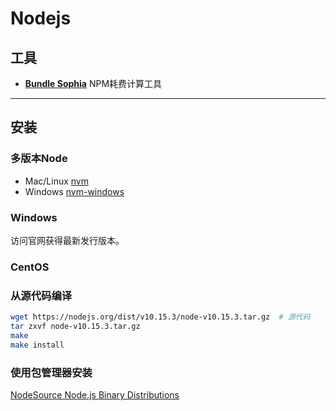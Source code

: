 # Nodejs

## 工具

- [**Bundle Sophia**](https://bundlephobia.com/) NPM耗费计算工具

---

## 安装

### 多版本Node

- Mac/Linux [nvm](https://github.com/nvm-sh/nvm)
- Windows [nvm-windows](https://github.com/coreybutler/nvm-windows)

### Windows

访问官网获得最新发行版本。

### CentOS

### 从源代码编译

```sh
wget https://nodejs.org/dist/v10.15.3/node-v10.15.3.tar.gz  # 源代码
tar zxvf node-v10.15.3.tar.gz
make
make install
```

### 使用包管理器安装

[NodeSource Node.js Binary Distributions](https://github.com/nodesource/distributions)
